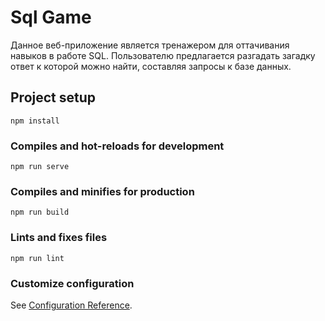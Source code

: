 # Sql Game

Данное веб-приложение является тренажером для оттачивания навыков в работе SQL.
Пользователю предлагается разгадать загадку ответ к которой можно найти, составляя запросы к базе данных. 

## Project setup
```
npm install
```

### Compiles and hot-reloads for development
```
npm run serve
```

### Compiles and minifies for production
```
npm run build
```

### Lints and fixes files
```
npm run lint
```

### Customize configuration
See [Configuration Reference](https://cli.vuejs.org/config/).
